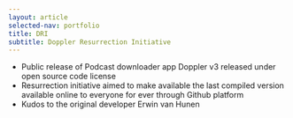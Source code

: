 ```yaml
---
layout: article
selected-nav: portfolio
title: DRI
subtitle: Doppler Resurrection Initiative
---
```


* Public release of Podcast downloader app Doppler v3 released under open source code license
* Resurrection initiative aimed to make available the last compiled version available online to everyone for ever through Github platform
* Kudos to the original developer Erwin van Hunen


<div class="row">
    <div class="col-xs-12">
        <div class="btn-group" role="group">
        <a class="btn" href="https://github.com/FerranSalguero/Doppler" title="Project page" data-toggle="tooltip"><i class="fa fa-github fa-3x"></i></a>
        <a class="btn" href="https://github.com/FerranSalguero/Doppler/releases" title="Releases" data-toggle="tooltip"><i class="fa fa-tag fa-3x"></i></a>
        </div>
    </div>
</div>